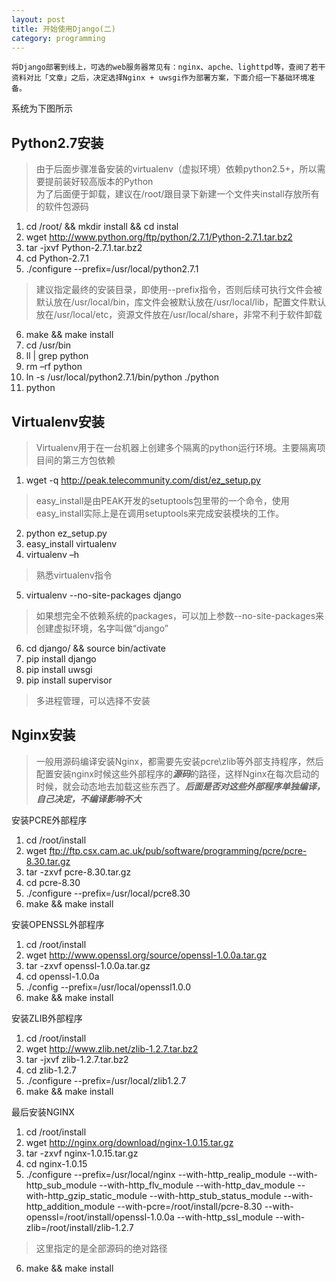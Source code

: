 ```yaml
---
layout: post
title: 开始使用Django(二)
category: programming
---  
```


    将Django部署到线上，可选的web服务器常见有：nginx、apche、lighttpd等，查阅了若干资料对比「文章」之后，决定选择Nginx + uwsgi作为部署方案，下面介绍一下基础环境准备。

系统为下图所示
<img></img>


Python2.7安装
--------------
> 由于后面步骤准备安装的virtualenv（虚拟环境）依赖python2.5+，所以需要提前装好较高版本的Python  
> 为了后面便于卸载，建议在/root/跟目录下新建一个文件夹install存放所有的软件包源码

1. cd /root/ && mkdir install && cd instal
2. wget http://www.python.org/ftp/python/2.7.1/Python-2.7.1.tar.bz2
3. tar -jxvf Python-2.7.1.tar.bz2
4. cd Python-2.7.1
5. ./configure --prefix=/usr/local/python2.7.1  
> 建议指定最终的安装目录，即使用--prefix指令，否则后续可执行文件会被默认放在/usr/local/bin，库文件会被默认放在/usr/local/lib，配置文件默认放在/usr/local/etc，资源文件放在/usr/local/share，非常不利于软件卸载
6. make && make install
7. cd /usr/bin  
8. ll \| grep python 
9. rm –rf python 
10. ln -s /usr/local/python2.7.1/bin/python ./python
11. python

Virtualenv安装
--------------
> Virtualenv用于在一台机器上创建多个隔离的python运行环境。主要隔离项目间的第三方包依赖

1. wget -q http://peak.telecommunity.com/dist/ez_setup.py
> easy_install是由PEAK开发的setuptools包里带的一个命令，使用easy_install实际上是在调用setuptools来完成安装模块的工作。
2. python ez_setup.py
3. easy_install virtualenv
4. virtualenv –h    
>  熟悉virtualenv指令
5. virtualenv --no-site-packages django    
>  如果想完全不依赖系统的packages，可以加上参数--no-site-packages来创建虚拟环境，名字叫做“django”
6. cd django/ && source bin/activate
7. pip install django
8. pip install uwsgi  
9. pip install supervisor  
> 多进程管理，可以选择不安装

Nginx安装
--------------
> 一般用源码编译安装Nginx，都需要先安装pcre\zlib等外部支持程序，然后配置安装nginx时候这些外部程序的***源码***的路径，这样Nginx在每次启动的时候，就会动态地去加载这些东西了。***后面是否对这些外部程序单独编译，自己决定，不编译影响不大***

安装PCRE外部程序

1. cd /root/install
2. wget ftp://ftp.csx.cam.ac.uk/pub/software/programming/pcre/pcre-8.30.tar.gz
3. tar -zxvf pcre-8.30.tar.gz  
4. cd pcre-8.30  
5. ./configure --prefix=/usr/local/pcre8.30  
6. make && make install

安装OPENSSL外部程序  

1. cd /root/install  
2. wget http://www.openssl.org/source/openssl-1.0.0a.tar.gz  
3. tar -zxvf openssl-1.0.0a.tar.gz  
4. cd openssl-1.0.0a  
5. ./config --prefix=/usr/local/openssl1.0.0  
6. make && make install 

安装ZLIB外部程序  
1. cd /root/install  
2. wget http://www.zlib.net/zlib-1.2.7.tar.bz2  
3. tar -jxvf zlib-1.2.7.tar.bz2  
4. cd zlib-1.2.7  
5. ./configure --prefix=/usr/local/zlib1.2.7  
6. make && make install  

最后安装NGINX  

1. cd /root/install  
2. wget http://nginx.org/download/nginx-1.0.15.tar.gz  
3. tar -zxvf nginx-1.0.15.tar.gz  
4. cd nginx-1.0.15  
5. ./configure --prefix=/usr/local/nginx --with-http_realip_module --with-http_sub_module --with-http_flv_module --with-http_dav_module --with-http_gzip_static_module --with-http_stub_status_module --with-http_addition_module --with-pcre=/root/install/pcre-8.30 --with-openssl=/root/install/openssl-1.0.0a --with-http_ssl_module --with-zlib=/root/install/zlib-1.2.7  
> 这里指定的是全部源码的绝对路径  
6. make && make install

